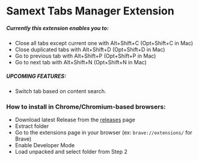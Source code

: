 # Samext Tabs Manager Extension

##### Currently this extension enables you to:
- Close all tabs except current one with Alt+Shift+C (Opt+Shift+C in Mac)
- Close duplicated tabs with Alt+Shift+D (Opt+Shift+D in Mac)
- Go to previous tab with Alt+Shift+P (Opt+Shift+P in Mac)
- Go to next tab with Alt+Shift+N (Opt+Shift+N in Mac)

##### UPCOMING FEATURES:
- Switch tab based on content search.

### How to install in Chrome/Chromium-based browsers:
- Download latest Release from the [releases](https://github.com/francoserio/samext/releases) page
- Extract folder
- Go to the extensions page in your browser (ex: `brave://extensions/` for Brave)
- Enable Developer Mode
- Load unpacked and select folder from Step 2
